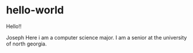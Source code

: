 # hello-world
Hello!!


Joseph Here i am a computer science major. I am a senior at the university of north georgia.
